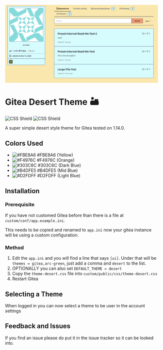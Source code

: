 ![Screen Shot](screenshots/account.png)

# Gitea Desert Theme 🏜️
![CSS Shield](https://img.shields.io/badge/Gitea%20Version-1.14.0-brightgreen) ![CSS Shield](https://img.shields.io/badge/Styling-CSS-informational)

A super simple desert style theme for Gitea tested on 1.14.0.

## Colors Used
- ![#FBE8A6](https://via.placeholder.com/15/FBE8A6/000000?text=+) #FBE8A6 (Yellow)
- ![#F4976C](https://via.placeholder.com/15/F4976C/000000?text=+) #F4976C (Orange)
- ![#303C6C](https://via.placeholder.com/15/303C6C/000000?text=+) #303C6C (Dark Blue)
- ![#B4DFE5](https://via.placeholder.com/15/B4DFE5/000000?text=+) #B4DFE5 (Mid Blue)
- ![#D2FDFF](https://via.placeholder.com/15/D2FDFF/000000?text=+) #D2FDFF (Light Blue)

## Installation
### Prerequisite
If you have not customed Gitea before than there is a file at `custom/conf/app.example.ini`.

This needs to be copied and renamed to `app.ini` now your gitea instance will be using a custom configuration.

### Method
1. Edit the `app.ini` and you will find a line that says `[ui]`. Under that will be `themes = gitea,arc-green`, just add a comma and `desert` to the list.
2. OPTIONALLY you can also set `DEFAULT_THEME = desert`
3. Copy the `theme-desert.css` file into `custom/public/css/theme-desert.css`
4. Restart Gitea

## Selecting a Theme
When logged in you can now select a theme to be user in the account settings

## Feedback and Issues
If you find an issue please do put it in the issue tracker so it can be looked into.
